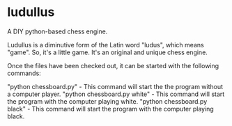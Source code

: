 # ludullus
A DIY python-based chess engine.


Ludullus is a diminutive form of the Latin word "ludus", which means "game". So, it's a little game. It's an original and unique chess engine.

Once the files have been checked out, it can be started with the following commands:

"python chessboard.py" - This command will start the the program without a computer player.
"python chessboard.py white" - This command will start the program with the computer playing white.
"python chessboard.py black" - This command will start the program with the computer playing black.
